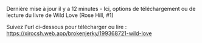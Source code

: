 Dernière mise à jour il y a 12 minutes - Ici, options de téléchargement ou de lecture du livre de Wild Love (Rose Hill, #1)

Suivez l'url ci-dessous pour télécharger ou lire : https://xirocsh.web.app/brokenjerky/199368721-wild-love
